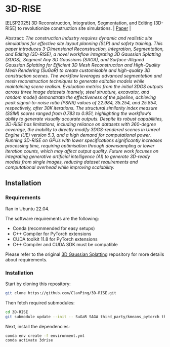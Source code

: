 # 3D-RISE
[ELSP2025] 3D Reconstruction, Integration, Segmentation, and Editing (3D-RISE) to revolutionize construction site simulations.
| [Paper](https://www.elspub.com/papers/j/1893818303650844672) |

Abstract: *The construction industry requires dynamic and realistic site simulations for effective site layout planning (SLP) and safety training. This paper introduces 3-Dimensional Reconstruction, Integration, Segmentation, and Editing (3D-RISE), a novel workflow integrating 3D Gaussian Splatting (3DGS), Segment Any 3D Gaussians (SAGA), and Surface-Aligned Gaussian Splatting for Efficient 3D Mesh Reconstruction and High-Quality Mesh Rendering (SuGaR) to create customisable and high-quality 3D construction scenes. The workflow leverages advanced segmentation and mesh reconstruction techniques to generate editable models while maintaining scene realism. Evaluation metrics from the initial 3DGS outputs across three image datasets (namely, steel structure, excavator, and random model) demonstrate the effectiveness of the pipeline, achieving peak signal-to-noise ratio (PSNR) values of 22.984, 35.254, and 25.854, respectively, after 30K iterations. The structural similarity index measure (SSIM) scores ranged from 0.783 to 0.951, highlighting the workflow’s ability to generate visually accurate outputs. Despite its robust capabilities, 3D-RISE has limitations, including reliance on datasets with 360-degree coverage, the inability to directly modify 3DGS-rendered scenes in Unreal Engine (UE) version 5.3, and a high demand for computational power. Running 3D-RISE on GPUs with lower specifications significantly increases processing time, requiring optimisation through downsampling or lower iteration counts, which may affect output quality. Future work focuses on integrating generative artificial intelligence (AI) to generate 3D-ready models from single images, reducing dataset requirements and computational overhead while improving scalability.*
## Installation
### Requirements

Ran in Ubuntu 22.04.

The software requirements are the following:

- Conda (recommended for easy setups)
- C++ Compiler for PyTorch extensions
- CUDA toolkit 11.8 for PyTorch extensions
- C++ Compiler and CUDA SDK must be compatible

Please refer to the original [3D Gaussian Splatting](https://github.com/graphdeco-inria/gaussian-splatting) repository for more details about requirements.

### Installation

Start by cloning this repository:
```bash
git clone https://github.com/ClanPing/3D-RISE.git
```

Then fetch required submodules:
```bash
cd 3D-RISE
git submodule update --init -- SuGaR SAGA third_party/kmeans_pytorch third_party/segment-anything
```

Next, install the dependencies:
```bash
conda env create -f environment.yml
conda activate 3drise
```
